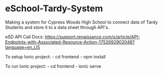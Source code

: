 # eSchool-Tardy-System
Making a system for Cypress Woods High School to connect data of Tardy Students and store it to a data sheet through API's.

eSD API Call Docs: https://support.renaissance.com/s/article/API-Endpoints-with-Associated-Resource-Action-1752692902048?language=en_US 

To setup Ionic project:
    - cd frontend
    - npm install

To run Ionic project:
    - cd frontend
    - ionic serve